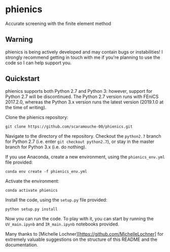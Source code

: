 # phienics

Accurate screening with the finite element method

## Warning

phienics is being actively developed and may contain bugs or instabilities! I strongly recommend getting in touch with me if you're planning to use the code so I can help support you. 

## Quickstart

phienics supports both Python 2.7 and Python 3: however, support for Python 2.7 will be discontinued. The Python 2.7 version runs with FEniCS 2017.2.0, whereas the Python 3.x version runs the latest version (2019.1.0 at the time of writing).

Clone the phienics repository:

`git clone https://github.com/scaramouche-00/phienics.git`

Navigate to the directory of the repository. Checkout the `python2.7` branch for Python 2.7 (i.e. enter `git checkout python2.7`), or stay in the master branch for Python 3.x (i.e. do nothing).

If you use Anaconda, create a new environment, using the `phienics_env.yml` file provided:

`conda env create -f phienics_env.yml`

Activate the environment:

`conda activate phienics`

Install the code, using the `setup.py` file provided:

`python setup.py install`

Now you can run the code. To play with it, you can start by running the `UV_main.ipynb` and `IR_main.ipynb` notebooks provided.



Many thanks to [Michelle Lochner][https://github.com/MichelleLochner] for extremely valuable suggestions on the structure of this README and the documentation.
